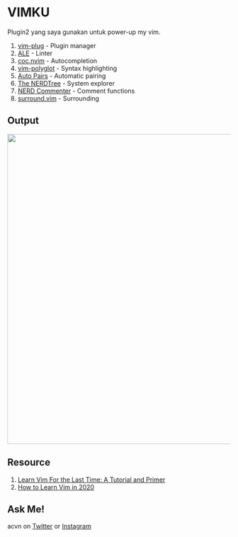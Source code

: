# VIMKU

Plugin2 yang saya gunakan untuk power-up my vim.
1. [vim-plug](https://github.com/junegunn/vim-plug) - Plugin manager
2. [ALE](https://github.com/dense-analysis/ale) - Linter
3. [coc.nvim](https://github.com/neoclide/coc.nvim) - Autocompletion
4. [vim-polyglot](https://github.com/sheerun/vim-polyglot) - Syntax highlighting
5. [Auto Pairs](https://github.com/jiangmiao/auto-pairs) - Automatic pairing
6. [The NERDTree](https://github.com/preservim/nerdtree) - System explorer
7. [NERD Commenter](https://github.com/preservim/nerdcommenter) - Comment functions
8. [surround.vim](https://github.com/tpope/vim-surround) - Surrounding

## Output
<img src="https://user-images.githubusercontent.com/52058660/130343474-82da9a9c-c873-43ab-b9d5-77671c9c524e.png" width="700">

## Resource
1. [Learn Vim For the Last Time: A Tutorial and Primer](https://danielmiessler.com/study/vim/)
2. [How to Learn Vim in 2020 ](https://dev.to/iggredible/learning-vim-in-2020-1mma)

## Ask Me!
acvn on [Twitter](https://twitter.com/aldi__satria) or [Instagram](https://www.instagram.com/aldi___satria/)
